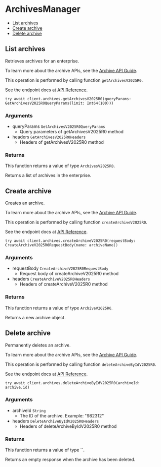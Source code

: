 # ArchivesManager


- [List archives](#list-archives)
- [Create archive](#create-archive)
- [Delete archive](#delete-archive)

## List archives

Retrieves archives for an enterprise.

To learn more about the archive APIs, see the [Archive API Guide](g://archives).

This operation is performed by calling function `getArchivesV2025R0`.

See the endpoint docs at
[API Reference](https://developer.box.com/reference/v2025.0/get-archives/).

<!-- sample get_archives_v2025.0 -->
```
try await client.archives.getArchivesV2025R0(queryParams: GetArchivesV2025R0QueryParams(limit: Int64(100)))
```

### Arguments

- queryParams `GetArchivesV2025R0QueryParams`
  - Query parameters of getArchivesV2025R0 method
- headers `GetArchivesV2025R0Headers`
  - Headers of getArchivesV2025R0 method


### Returns

This function returns a value of type `ArchivesV2025R0`.

Returns a list of archives in the enterprise.


## Create archive

Creates an archive.

To learn more about the archive APIs, see the [Archive API Guide](g://archives).

This operation is performed by calling function `createArchiveV2025R0`.

See the endpoint docs at
[API Reference](https://developer.box.com/reference/v2025.0/post-archives/).

<!-- sample post_archives_v2025.0 -->
```
try await client.archives.createArchiveV2025R0(requestBody: CreateArchiveV2025R0RequestBody(name: archiveName))
```

### Arguments

- requestBody `CreateArchiveV2025R0RequestBody`
  - Request body of createArchiveV2025R0 method
- headers `CreateArchiveV2025R0Headers`
  - Headers of createArchiveV2025R0 method


### Returns

This function returns a value of type `ArchiveV2025R0`.

Returns a new archive object.


## Delete archive

Permanently deletes an archive.

To learn more about the archive APIs, see the [Archive API Guide](g://archives).

This operation is performed by calling function `deleteArchiveByIdV2025R0`.

See the endpoint docs at
[API Reference](https://developer.box.com/reference/v2025.0/delete-archives-id/).

<!-- sample delete_archives_id_v2025.0 -->
```
try await client.archives.deleteArchiveByIdV2025R0(archiveId: archive.id)
```

### Arguments

- archiveId `String`
  - The ID of the archive. Example: "982312"
- headers `DeleteArchiveByIdV2025R0Headers`
  - Headers of deleteArchiveByIdV2025R0 method


### Returns

This function returns a value of type ``.

Returns an empty response when the archive has been deleted.


